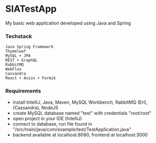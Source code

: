 # SIATestApp

My basic web application developed using Java and Spring

### Techstack
```
Java Spring Framework
Thymeleaf
MySQL + JPA
REST + GraphQL
RabbitMQ
WebFlux
Cassandra
React + Axios + Formik
```

### Requirements
+ install IntelliJ, Java, Maven, MySQL Workbench, RabbitMQ (Erl), (Cassandra), NodeJS
+ create MySQL database named "test" with credentials "root/root"
+ open project in your IDE (IntelliJ)
+ connect to database, run file found in "/src/main/java/com/example/test/TestApplication.java"
+ backend available at localhost:8080, frontend at localhost:3000